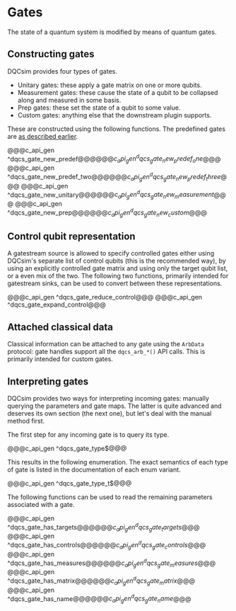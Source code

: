 # Gates

The state of a quantum system is modified by means of quantum gates.

## Constructing gates

DQCsim provides four types of gates.

 - Unitary gates: these apply a gate matrix on one or more qubits.
 - Measurement gates: these cause the state of a qubit to be collapsed along
   and measured in some basis.
 - Prep gates: these set the state of a qubit to some value.
 - Custom gates: anything else that the downstream plugin supports.

These are constructed using the following functions. The predefined gates are
[as described earlier](mat.apigen.md).

@@@c_api_gen ^dqcs_gate_new_predef$@@@
@@@c_api_gen ^dqcs_gate_new_predef_one$@@@
@@@c_api_gen ^dqcs_gate_new_predef_two$@@@
@@@c_api_gen ^dqcs_gate_new_predef_three$@@@
@@@c_api_gen ^dqcs_gate_new_unitary$@@@
@@@c_api_gen ^dqcs_gate_new_measurement$@@@
@@@c_api_gen ^dqcs_gate_new_prep$@@@
@@@c_api_gen ^dqcs_gate_new_custom$@@@

## Control qubit representation

A gatestream source is allowed to specify controlled gates either using
DQCsim's separate list of control qubits (this is the recommended way), by
using an explicitly controlled gate matrix and using only the target qubit
list, or a even mix of the two. The following two functions, primarily intended
for gatestream sinks, can be used to convert between these representations.

@@@c_api_gen ^dqcs_gate_reduce_control@@@
@@@c_api_gen ^dqcs_gate_expand_control@@@

## Attached classical data

Classical information can be attached to any gate using the `ArbData`
protocol: gate handles support all the `dqcs_arb_*()` API calls. This is
primarily intended for custom gates.

## Interpreting gates

DQCsim provides two ways for interpreting incoming gates: manually querying the
parameters and gate maps. The latter is quite advanced and deserves its own
section (the next one), but let's deal with the manual method first.

The first step for any incoming gate is to query its type.

@@@c_api_gen ^dqcs_gate_type$@@@

This results in the following enumeration. The exact semantics of each type of
gate is listed in the documentation of each enum variant.

@@@c_api_gen ^dqcs_gate_type_t$@@@

The following functions can be used to read the remaining parameters associated
with a gate.

@@@c_api_gen ^dqcs_gate_has_targets$@@@
@@@c_api_gen ^dqcs_gate_targets$@@@
@@@c_api_gen ^dqcs_gate_has_controls$@@@
@@@c_api_gen ^dqcs_gate_controls$@@@
@@@c_api_gen ^dqcs_gate_has_measures$@@@
@@@c_api_gen ^dqcs_gate_measures$@@@
@@@c_api_gen ^dqcs_gate_has_matrix$@@@
@@@c_api_gen ^dqcs_gate_matrix$@@@
@@@c_api_gen ^dqcs_gate_has_name$@@@
@@@c_api_gen ^dqcs_gate_name$@@@
